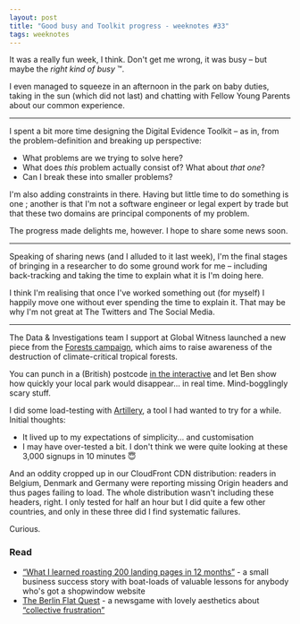 ```yaml
---
layout: post
title: "Good busy and Toolkit progress - weeknotes #33"
tags: weeknotes
---
```


It was a really fun week, I think. Don't get me wrong, it was busy – but maybe the _right kind of busy_ ™️.

I even managed to squeeze in an afternoon in the park on baby duties, taking in the sun (which did not last) and chatting with Fellow Young Parents about our common experience.

---

I spent a bit more time designing the Digital Evidence Toolkit – as in, from the problem-definition and breaking up perspective:

- What problems are we trying to solve here?
- What does _this_ problem actually consist of? What about _that one_?
- Can I break these into smaller problems?

I'm also adding constraints in there. Having but little time to do something is one ; another is that I'm not a software engineer or legal expert by trade but that these two domains are principal components of my problem.

The progress made delights me, however. I hope to share some news soon.

---

Speaking of sharing news (and I alluded to it last week), I'm the final stages of bringing in a researcher to do some ground work for me – including back-tracking and taking the time to explain what it is I'm doing here.

I think I'm realising that once I've worked something out (for myself) I happily move one without ever spending the time to explain it. That may be why I'm not great at The Twitters and The Social Media.

---

The Data & Investigations team I support at Global Witness launched a new piece from the [Forests campaign](https://www.globalwitness.org/en/campaigns/forests/), which aims to raise awareness of the destruction of climate-critical tropical forests.

You can punch in a (British) postcode [in the interactive](https://www.globalwitness.org/en/campaigns/forests/how-long-would-your-local-park-survive-deforestation/) and let Ben show how quickly your local park would disappear... in real time. Mind-bogglingly scary stuff.

I did some load-testing with [Artillery](https://artillery.io/), a tool I had wanted to try for a while. Initial thoughts:

- It lived up to my expectations of simplicity... and customisation
- I may have over-tested a bit. I don't think we were quite looking at these 3,000 signups in 10 minutes 😇

And an oddity cropped up in our CloudFront CDN distribution: readers in Belgium, Denmark and Germany were reporting missing Origin headers and thus pages failing to load. The whole distribution wasn't including these headers, right. I only tested for half an hour but I did quite a few other countries, and only in these three did I find systematic failures.

Curious.

### Read
- [“What I learned roasting 200 landing pages in 12 months”](https://blog.roastmylandingpage.com/landing-page-roasts/) - a small business success story with boat-loads of valuable lessons for anybody who's got a shopwindow website
- [The Berlin Flat Quest](https://www.settle-in-berlin.com/berlinflatquest/) - a newsgame with lovely aesthetics about [“collective frustration”](https://www.settle-in-berlin.com/berlin-flat-quest-the-game/)
